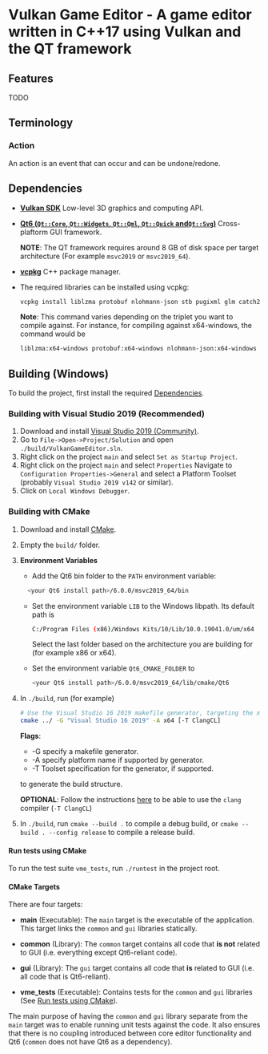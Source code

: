 # Vulkan Game Editor - A game editor written in C++17 using Vulkan and the QT framework

## Features

TODO

## Terminology

### Action

An action is an event that can occur and can be undone/redone.

## Dependencies

- [**Vulkan SDK**](https://vulkan.lunarg.com/) Low-level 3D graphics and computing API.
- [**Qt6 (`Qt::Core`, `Qt::Widgets`, `Qt::Qml`, `Qt::Quick` and`Qt::Svg`)**](https://www.qt.io/download-open-source) Cross-plaftorm GUI framework.

  **NOTE**: The QT framework requires around 8 GB of disk space per target architecture (For example `msvc2019` or `msvc2019_64`).

- [**vcpkg**](https://github.com/microsoft/vcpkg) C++ package manager.
- The required libraries can be installed using vcpkg:

  ```sh
  vcpkg install liblzma protobuf nlohmann-json stb pugixml glm catch2 nano-signal-slot
  ```

  **Note**: This command varies depending on the triplet you want to compile against.
  For instance, for compiling against x64-windows, the command would be

  ```sh
  liblzma:x64-windows protobuf:x64-windows nlohmann-json:x64-windows stb:x64-windows pugixml:x64-windows glm:x64-windows catch2:x64-windows nano-signal-slot:x64-windows
  ```

## Building (Windows)

To build the project, first install the required [Dependencies](#dependencies).

### Building with Visual Studio 2019 (Recommended)

1. Download and install [Visual Studio 2019 (Community)](https://visualstudio.microsoft.com/vs/).
2. Go to `File->Open->Project/Solution` and open `./build/VulkanGameEditor.sln`.
3. Right click on the project `main` and select `Set as Startup Project`.
4. Right click on the project `main` and select `Properties` Navigate to `Configuration Properties->General` and select a Platform Toolset (probably `Visual Studio 2019 v142` or similar).
5. Click on `Local Windows Debugger`.

### Building with CMake

1. Download and install [CMake](https://cmake.org/download/).
2. Empty the `build/` folder.
3. **Environment Variables**

   - Add the Qt6 bin folder to the `PATH` environment variable:

   ```sh
     <your Qt6 install path>/6.0.0/msvc2019_64/bin
   ```

   - Set the environment variable `LIB` to the Windows libpath. Its default path is

     ```sh
     C:/Program Files (x86)/Windows Kits/10/Lib/10.0.19041.0/um/x64
     ```

     Select the last folder based on the architecture you are building for (for example x86 or x64).

   - Set the environment variable `Qt6_CMAKE_FOLDER` to

     ```sh
     <your Qt6 install path>/6.0.0/msvc2019_64/lib/cmake/Qt6
     ```

4. In `./build`, run (for example)

   ```sh
   # Use the Visual Studio 16 2019 makefile generator, targeting the x64 platform with the ClangCL compiler.
   cmake ../ -G "Visual Studio 16 2019" -A x64 [-T ClangCL]
   ```

   **Flags**:

   - -G specify a makefile generator.
   - -A specify platform name if supported by generator.
   - -T Toolset specification for the generator, if supported.

   to generate the build structure.

   **OPTIONAL**: Follow the instructions [here](https://docs.microsoft.com/en-us/cpp/build/clang-support-msbuild?view=vs-2019) to be able to use the `clang` compiler (`-T ClangCL`)

5. In `./build`, run `cmake --build .` to compile a debug build, or `cmake --build . --config release` to compile a release build.

#### Run tests using CMake

To run the test suite `vme_tests`, run `./runtest` in the project root.

#### CMake Targets

There are four targets:

- **main** (Executable): The `main` target is the executable of the application. This target links the `common` and `gui` libraries statically.
- **common** (Library): The `common` target contains all code that **is not** related to GUI (i.e. everything except Qt6-reliant code).
- **gui** (Library): The `gui` target contains all code that **is** related to GUI (i.e. all code that is Qt6-reliant).

- **vme_tests** (Executable): Contains tests for the `common` and `gui` libraries (See [Run tests using CMake](#run-tests-using-cmake)).

The main purpose of having the `common` and `gui` library separate from the `main` target was to enable running unit tests against the code. It also ensures that there is no coupling introduced between core editor functionality and Qt6 (`common` does not have Qt6 as a dependency).
